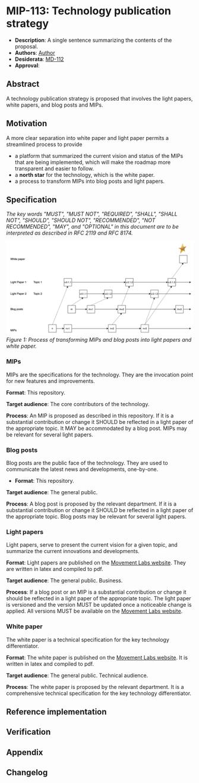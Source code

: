 # MIP-113: Technology publication strategy

- **Description**: A single sentence summarizing the contents of the proposal.
- **Authors**: [Author](mailto:author@email.com)
- **Desiderata**: [MD-112](https://github.com/movementlabsxyz/MIP/blob/apenzk/md-technology-publication-strategy/MD/md-112/README.md)
- **Approval**: <!--Either approved (:white_check_mark:) or rejected (:x:) by the governance body. To be inserted by governance. -->

## Abstract

A technology publication strategy is proposed that involves the light papers, white papers, and blog posts and MIPs.

## Motivation

A more clear separation into white paper and light paper permits a streamlined process to provide

- a platform that summarized the current vision and status of the MIPs that are being implemented, which will make the roadmap more transparent and easier to follow.
- a **north star** for the technology, which is the white paper.
- a process to transform MIPs into blog posts and light papers.

## Specification

_The key words "MUST", "MUST NOT", "REQUIRED", "SHALL", "SHALL NOT", "SHOULD", "SHOULD NOT", "RECOMMENDED", "NOT RECOMMENDED", "MAY", and "OPTIONAL" in this document are to be interpreted as described in RFC 2119 and RFC 8174._

![process](./process.png)
*Figure 1: Process of transforming MIPs and blog posts into light papers and white paper.*

### MIPs

MIPs are the specifications for the technology. They are the invocation point for new features and improvements.

**Format**: This repository.

**Target audience**: The core contributors of the technology.

**Process**: An MIP is proposed as described in this repository. If it is a substantial contribution or change it SHOULD be reflected in a light paper of the appropriate topic. It MAY be accommodated by a blog post. MIPs may be relevant for several light papers.

### Blog posts

Blog posts are the public face of the technology. They are used to communicate the latest news and developments, one-by-one.

- **Format**: This repository.

**Target audience**: The general public.

**Process**: A blog post is proposed by the relevant department. If it is a substantial contribution or change it SHOULD be reflected in a light paper of the appropriate topic. Blog posts may be relevant for several light papers.

### Light papers

Light papers, serve to present the current vision for a given topic, and summarize the current innovations and developments.  

**Format**: Light papers are published on the [Movement Labs website](https://movementlabs.xyz/). They are written in latex and compiled to pdf.

**Target audience**: The general public. Business.

**Process**: If a blog post or an MIP is a substantial contribution or change it should be reflected in a light paper of the appropriate topic. The light paper is versioned and the version MUST be updated once a noticeable change is applied. All versions MUST be available on the [Movement Labs website](https://movementlabs.xyz/).

### White paper

The white paper is a technical specification for the key technology differentiator.

**Format**: The white paper is published on the [Movement Labs website](https://movementlabs.xyz/). It is written in latex and compiled to pdf.

**Target audience**: The general public. Technical audience.

**Process**: The white paper is proposed by the relevant department. It is a comprehensive technical specification for the key technology differentiator.

## Reference implementation

## Verification

## Appendix

## Changelog
